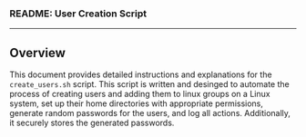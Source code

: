 ### README: User Creation Script
---
## Overview

This document provides detailed instructions and explanations for the `create_users.sh` script. This script is written and desinged to automate the process of creating users and adding them to linux groups on a Linux system, set up their home directories with appropriate permissions, generate random passwords for the users, and log all actions. Additionally, it securely stores the generated passwords.